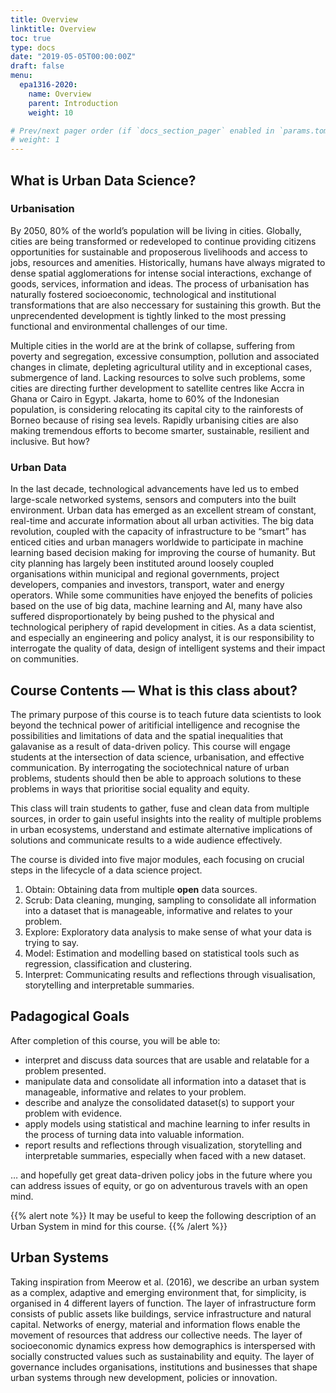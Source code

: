 ```yaml
---
title: Overview
linktitle: Overview
toc: true
type: docs
date: "2019-05-05T00:00:00Z"
draft: false
menu:
  epa1316-2020:
    name: Overview
    parent: Introduction
    weight: 10

# Prev/next pager order (if `docs_section_pager` enabled in `params.toml`)
# weight: 1
---
```


## What is Urban Data Science?

### Urbanisation
By 2050, 80% of the world’s population will be living in cities. Globally, cities are being transformed or redeveloped to continue providing citizens opportunities for sustainable and proposerous livelihoods and access to jobs, resources and amenities. Historically, humans have always migrated to dense spatial agglomerations for intense social interactions, exchange of goods, services, information and ideas. The process of urbanisation has naturally fostered socioeconomic, technological and institutional transformations that are also neccessary for sustaining this growth. But the unprecendented development is tightly linked to the most pressing functional and environmental challenges of our time.

Multiple cities in the world are at the brink of collapse, suffering from poverty and segregation, excessive consumption, pollution and associated changes in climate, depleting agricultural utility and in exceptional cases, submergence of land. Lacking resources to solve such problems, some cities are directing further development to satellite centres like Accra in Ghana or Cairo in Egypt. Jakarta, home to 60% of the Indonesian population, is considering relocating its capital city to the rainforests of Borneo because of rising sea levels. Rapidly urbanising cities are also making tremendous efforts to become smarter, sustainable, resilient and inclusive. But how?

### Urban Data
In the last decade, technological advancements have led us to embed large-scale networked systems, sensors and computers into the built environment. Urban data has emerged as an excellent stream of constant, real-time and accurate information about all urban activities. The big data revolution, coupled with the capacity of infrastructure to be “smart” has enticed cities and urban managers worldwide to participate in machine learning based decision making for improving the course of humanity. But city planning has largely been instituted around loosely coupled organisations within municipal and regional governments, project developers, companies and investors, transport, water and energy operators. While some communities have enjoyed the benefits of policies based on the use of big data, machine learning and AI, many have also suffered disproportionately by being pushed to the physical and technological periphery of rapid development in cities. As a data scientist, and especially an engineering and policy analyst, it is our responsibility to interrogate the quality of data, design of intelligent systems and their impact on communities.

## Course Contents — What is this class about?

The primary purpose of this course is to teach future data scientists to look beyond the technical power of aritificial intelligence and recognise the possibilities and limitations of data and the spatial inequalities that galavanise as a result of data-driven policy. This course will engage students at the intersection of data science, urbanisation, and effective communication. By interrogating the sociotechnical nature of urban problems, students should then be able to approach solutions to these problems in ways that prioritise social equality and equity.

This class will train students to gather, fuse and clean data from multiple sources, in order to gain useful insights into the reality of multiple problems in urban ecosystems, understand and estimate alternative implications of solutions and communicate results to a wide audience effectively.

The course is divided into five major modules, each focusing on crucial steps in the lifecycle of a data science project.

1. Obtain: Obtaining data from multiple **open** data sources.
2. Scrub: Data cleaning, munging, sampling to consolidate all information into a dataset that is manageable, informative and relates to your problem.
3. Explore: Exploratory data analysis to make sense of what your data is trying to say.
4. Model: Estimation and modelling based on statistical tools such as regression, classification and clustering.
5. Interpret: Communicating results and reflections through visualisation, storytelling and interpretable summaries.

## Padagogical Goals

After completion of this course, you will be able to:

* interpret and discuss data sources that are usable and relatable for a problem presented.
* manipulate data and consolidate all information into a dataset that is manageable, informative and relates to your problem.
* describe and analyze the consolidated dataset(s) to support your problem with evidence.
* apply models using statistical and machine learning to infer results in the process of turning data into valuable information.
* report results and reflections through visualization, storytelling and interpretable summaries, especially when faced with a new dataset.

… and hopefully get great data-driven policy jobs in the future where you can address issues of equity, or go on adventurous travels with an open mind.

{{% alert note %}}
It may be useful to keep the following description of an Urban System in mind for this course.
{{% /alert %}}

## Urban Systems
Taking inspiration from Meerow et al. (2016), we describe an urban system as a complex, adaptive and emerging environment that, for simplicity, is organised in 4 different layers of function. The layer of infrastructure form consists of public assets like buildings, service infrastructure and natural capital. Networks of energy, material and information flows enable the movement of resources that address our collective needs. The layer of socioeconomic dynamics express how demographics is interspersed with socially constructed values such as sustainability and equity. The layer of governance includes organisations, institutions and businesses that shape urban systems through new development, policies or innovation.
